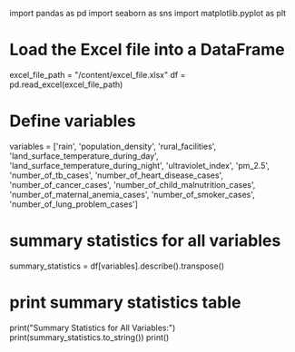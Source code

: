 import pandas as pd
import seaborn as sns
import matplotlib.pyplot as plt

# Load the Excel file into a DataFrame
excel_file_path = "/content/excel_file.xlsx"
df = pd.read_excel(excel_file_path)

# Define variables
variables = ['rain', 'population_density', 'rural_facilities',
             'land_surface_temperature_during_day', 'land_surface_temperature_during_night',
             'ultraviolet_index', 'pm_2.5', 'number_of_tb_cases',
             'number_of_heart_disease_cases', 'number_of_cancer_cases',
             'number_of_child_malnutrition_cases', 'number_of_maternal_anemia_cases',
             'number_of_smoker_cases', 'number_of_lung_problem_cases']

# summary statistics for all variables
summary_statistics = df[variables].describe().transpose()

# print summary statistics table
print("Summary Statistics for All Variables:")
print(summary_statistics.to_string())
print()
